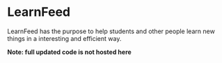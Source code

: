 # LearnFeed

LearnFeed has the purpose to help students and other people learn new things in a interesting and efficient way.

**Note: full updated code is not hosted here**
